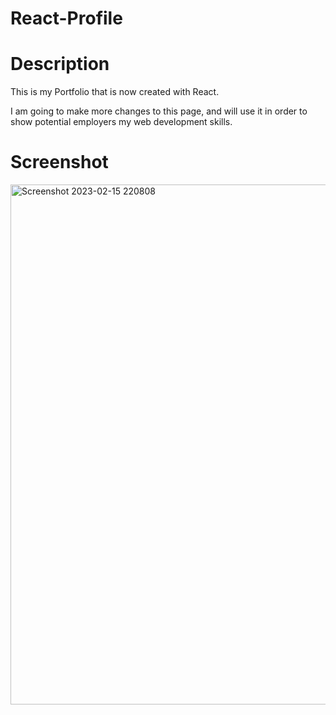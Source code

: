 # React-Profile

# Description

This is my Portfolio that is now created with React.

I am going to make more changes to this page, and will use it in order to show potential employers my web development skills.

# Screenshot
<img width="832" alt="Screenshot 2023-02-15 220808" src="https://user-images.githubusercontent.com/107820740/219266222-636d0deb-f5ce-4988-a3b1-c1136f64d48c.png">